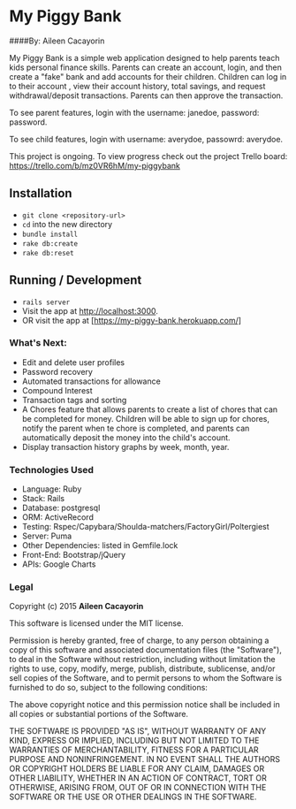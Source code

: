 # My Piggy Bank


####By: Aileen Cacayorin

My Piggy Bank is a simple web application designed to help parents teach kids personal finance skills. Parents can create an account, login, and then create a "fake" bank and add accounts for their children. Children can log in to their account , view their account history, total savings, and request withdrawal/deposit transactions. Parents can then approve the transaction.

To see parent features, login with the username: janedoe, password: password.

To see child features, login with username: averydoe, passowrd: averydoe.

This project is ongoing. To view progress check out the project Trello board: https://trello.com/b/mz0VR6hM/my-piggybank



## Installation

* `git clone <repository-url>`
* `cd` into the new directory
* `bundle install`
* `rake db:create`
* `rake db:reset`

## Running / Development

* `rails server`
* Visit the app at [http://localhost:3000](http://localhost:3000). 
* OR visit the app at [https://my-piggy-bank.herokuapp.com/]


### What's Next:
* Edit and delete user profiles
* Password recovery
* Automated transactions for allowance
* Compound Interest
* Transaction tags and sorting
* A Chores feature that allows parents to create a list of chores that can be completed for money. Children will be able to sign up for chores, notify the parent when te chore is completed, and parents can automatically deposit the money into the child's account.
* Display transaction history graphs by week, month, year.

### Technologies Used

* Language: Ruby
* Stack: Rails
* Database: postgresql
* ORM: ActiveRecord
* Testing: Rspec/Capybara/Shoulda-matchers/FactoryGirl/Poltergiest
* Server: Puma
* Other Dependencies: listed in Gemfile.lock
* Front-End: Bootstrap/jQuery
* APIs: Google Charts




### Legal

Copyright (c) 2015 **Aileen Cacayorin**

This software is licensed under the MIT license.

Permission is hereby granted, free of charge, to any person obtaining a copy
of this software and associated documentation files (the "Software"), to deal
in the Software without restriction, including without limitation the rights
to use, copy, modify, merge, publish, distribute, sublicense, and/or sell
copies of the Software, and to permit persons to whom the Software is
furnished to do so, subject to the following conditions:

The above copyright notice and this permission notice shall be included in
all copies or substantial portions of the Software.

THE SOFTWARE IS PROVIDED "AS IS", WITHOUT WARRANTY OF ANY KIND, EXPRESS OR
IMPLIED, INCLUDING BUT NOT LIMITED TO THE WARRANTIES OF MERCHANTABILITY,
FITNESS FOR A PARTICULAR PURPOSE AND NONINFRINGEMENT. IN NO EVENT SHALL THE
AUTHORS OR COPYRIGHT HOLDERS BE LIABLE FOR ANY CLAIM, DAMAGES OR OTHER
LIABILITY, WHETHER IN AN ACTION OF CONTRACT, TORT OR OTHERWISE, ARISING FROM,
OUT OF OR IN CONNECTION WITH THE SOFTWARE OR THE USE OR OTHER DEALINGS IN
THE SOFTWARE.

